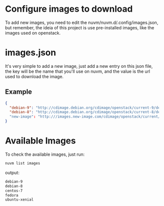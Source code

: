# Configure images to download

To add new images, you need to edit the  nuvm/nuvm.d/.config/images.json, but remember, the ideia of this project is use pre-installed images, like the images used on openstack.

# images.json

It's very simple to add a new image, just add a new entry on this json file, the key will be the name that you'll use on nuvm, and the value is the url used to download the image.

## Example

```json
{
  "debian-9": "http://cdimage.debian.org/cdimage/openstack/current-9/debian-9-openstack-amd64.raw",
  "debian-8": "http://cdimage.debian.org/cdimage/openstack/current-8/debian-8-openstack-amd64.raw"
  "new-image": "http:///images.new-image.com/cdimage/openstack/current/new-image-openstack-amd64.raw"
} 
```

# Available Images

To check the available images, just run:

```bash
nuvm list images
``` 
output:
```bash
debian-9
debian-8
centos-7
fedora
ubuntu-xenial
```
